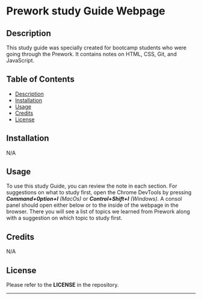 # Prework study Guide Webpage

## Description

This study guide was specially created for  bootcamp students who were going through the Prework. It contains notes on HTML, CSS, Git, and JavaScript.


## Table of Contents 
- [Description](#description)
- [Installation](#installation)
- [Usage](#usage)
- [Credits](#credits)
- [License](#license)

## Installation

N/A

## Usage

To use this study Guide, you can review the note in each section. For suggestions on what to study first, open the Chrome DevTools by pressing ***Command+0ption+I*** *(MacOs)* or ***Control+Shift+I*** *(Windows)*. A consol panel should open either below or to the inside of the webpage in the browser. There you will see a list of topics we learned from Prework along with a suggestion on which topic to study first.

## Credits

N/A

## License

Please refer to the **LICENSE** in the repository.

---
